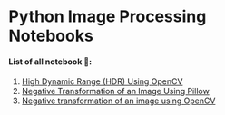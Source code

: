 # Python Image Processing Notebooks

#### List of all notebook 📓:
1. [High Dynamic Range (HDR) Using OpenCV](https://github.com/codebysumit/python-image-processing-notebooks/blob/master/High_Dynamic_Range_(HDR)_Using_OpenCV.ipynb)
2. [Negative Transformation of an Image Using Pillow](https://github.com/codebysumit/python-image-processing-notebooks/blob/master/Negative%20Transformation%20of%20an%20Image%20Using%20Pillow.ipynb)
3. [Negative transformation of an image using OpenCV](https://github.com/codebysumit/python-image-processing-notebooks/blob/master/Negative%20transformation%20of%20an%20image%20using%20OpenCV.ipynb)
